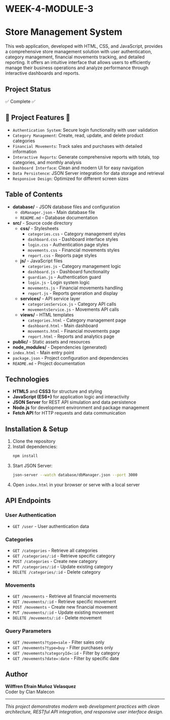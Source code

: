 # WEEK-4-MODULE-3
# **Store Management System**

This web application, developed with HTML, CSS, and JavaScript, provides a comprehensive store management solution with user authentication, category management, financial movements tracking, and detailed reporting. It offers an intuitive interface that allows users to efficiently manage their business operations and analyze performance through interactive dashboards and reports.

## **Project Status**
✅ Complete ✅

## **🔨 Project Features 🔨**

* `Authentication System`: Secure login functionality with user validation
* `Category Management`: Create, read, update, and delete product categories
* `Financial Movements`: Track sales and purchases with detailed information
* `Interactive Reports`: Generate comprehensive reports with totals, top categories, and monthly analysis
* `Dashboard Interface`: Clean and modern UI for easy navigation
* `Data Persistence`: JSON Server integration for data storage and retrieval
* `Responsive Design`: Optimized for different screen sizes

## **Table of Contents**

* **database/** - JSON database files and configuration
  * `dbManager.json` - Main database file
  * `README.md` - Database documentation
* **src/** - Source code directory
  * **css/** - Stylesheets
    * `categories.css` - Category management styles
    * `dashboard.css` - Dashboard interface styles
    * `login.css` - Authentication page styles
    * `movements.css` - Financial movements styles
    * `report.css` - Reports page styles
  * **js/** - JavaScript files
    * `categories.js` - Category management logic
    * `dashboard.js` - Dashboard functionality
    * `guardian.js` - Authentication guard
    * `login.js` - Login system logic
    * `movements.js` - Financial movements handling
    * `report.js` - Reports generation and display
  * **services/** - API service layer
    * `categoriesService.js` - Category API calls
    * `movementsService.js` - Movements API calls
  * **views/** - HTML templates
    * `categories.html` - Category management page
    * `dashboard.html` - Main dashboard
    * `movements.html` - Financial movements page
    * `report.html` - Reports and analytics page
* **public/** - Static assets and resources
* **node_modules/** - Dependencies (generated)
* `index.html` - Main entry point
* `package.json` - Project configuration and dependencies
* `README.md` - Project documentation

## **Technologies**

* **HTML5** and **CSS3** for structure and styling
* **JavaScript (ES6+)** for application logic and interactivity
* **JSON Server** for REST API simulation and data persistence
* **Node.js** for development environment and package management
* **Fetch API** for HTTP requests and data communication

## **Installation & Setup**

1. Clone the repository
2. Install dependencies:
   ```bash
   npm install
   ```
3. Start JSON Server:
   ```bash
   json-server --watch database/dbManager.json --port 3000
   ```
4. Open `index.html` in your browser or serve with a local server

## **API Endpoints**

### **User Authentication**
* `GET /user` - User authentication data

### **Categories**
* `GET /categories` - Retrieve all categories
* `GET /categories/:id` - Retrieve specific category
* `POST /categories` - Create new category
* `PUT /categories/:id` - Update existing category
* `DELETE /categories/:id` - Delete category

### **Movements**
* `GET /movements` - Retrieve all financial movements
* `GET /movements/:id` - Retrieve specific movement
* `POST /movements` - Create new financial movement
* `PUT /movements/:id` - Update existing movement
* `DELETE /movements/:id` - Delete movement

### **Query Parameters**
* `GET /movements?type=sale` - Filter sales only
* `GET /movements?type=buy` - Filter purchases only
* `GET /movements?categoryId=:id` - Filter by category
* `GET /movements?date=:date` - Filter by specific date

## **Author**

**Wilffren Efrain Muñoz Velasquez**  
Coder by Clan Malecon

---

*This project demonstrates modern web development practices with clean architecture, RESTful API integration, and responsive user interface design.*
